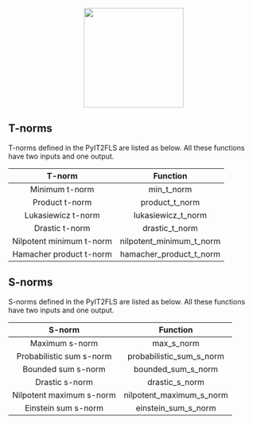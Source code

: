 <p align="center"><img src="https://raw.githubusercontent.com/Haghrah/PyIT2FLS/master/PyIT2FLS_icon.png" width="200"/></p>

## T-norms
T-norms defined in the PyIT2FLS are listed as below. All these functions have two inputs and one output.

|           T-norm           |         Function         |
|:--------------------------:|:------------------------:|
| Minimum t-norm             | min_t_norm               |
| Product t-norm             | product_t_norm           |
| Lukasiewicz t-norm         | lukasiewicz_t_norm       |
| Drastic t-norm             | drastic_t_norm           |
| Nilpotent minimum t-norm   | nilpotent_minimum_t_norm |
| Hamacher product t-norm    | hamacher_product_t_norm  |

## S-norms
S-norms defined in the PyIT2FLS are listed as below. All these functions have two inputs and one output.

|           S-norm           |         Function         |
|:--------------------------:|:------------------------:|
| Maximum s-norm             | max_s_norm               |
| Probabilistic sum s-norm   | probabilistic_sum_s_norm |
| Bounded sum s-norm         | bounded_sum_s_norm       |
| Drastic s-norm             | drastic_s_norm           |
| Nilpotent maximum s-norm   | nilpotent_maximum_s_norm |
| Einstein sum s-norm        | einstein_sum_s_norm      |
